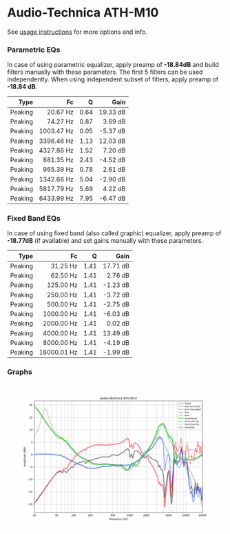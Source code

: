 # Audio-Technica ATH-M10
See [usage instructions](https://github.com/jaakkopasanen/AutoEq#usage) for more options and info.

### Parametric EQs
In case of using parametric equalizer, apply preamp of **-18.84dB** and build filters manually
with these parameters. The first 5 filters can be used independently.
When using independent subset of filters, apply preamp of **-18.84 dB**.

| Type    | Fc         |    Q | Gain     |
|--------:|-----------:|-----:|---------:|
| Peaking | 20.67 Hz   | 0.64 | 19.33 dB |
| Peaking | 74.27 Hz   | 0.87 | 3.69 dB  |
| Peaking | 1003.47 Hz | 0.05 | -5.37 dB |
| Peaking | 3396.46 Hz | 1.13 | 12.03 dB |
| Peaking | 4327.86 Hz | 1.52 | 7.20 dB  |
| Peaking | 881.35 Hz  | 2.43 | -4.52 dB |
| Peaking | 965.39 Hz  | 0.78 | 2.61 dB  |
| Peaking | 1342.66 Hz | 5.04 | -2.90 dB |
| Peaking | 5817.79 Hz | 5.69 | 4.22 dB  |
| Peaking | 6433.99 Hz | 7.95 | -6.47 dB |

### Fixed Band EQs
In case of using fixed band (also called graphic) equalizer, apply preamp of **-18.77dB**
(if available) and set gains manually with these parameters.

| Type    | Fc          |    Q | Gain     |
|--------:|------------:|-----:|---------:|
| Peaking | 31.25 Hz    | 1.41 | 17.71 dB |
| Peaking | 62.50 Hz    | 1.41 | 2.76 dB  |
| Peaking | 125.00 Hz   | 1.41 | -1.23 dB |
| Peaking | 250.00 Hz   | 1.41 | -3.72 dB |
| Peaking | 500.00 Hz   | 1.41 | -2.75 dB |
| Peaking | 1000.00 Hz  | 1.41 | -6.03 dB |
| Peaking | 2000.00 Hz  | 1.41 | 0.02 dB  |
| Peaking | 4000.00 Hz  | 1.41 | 13.49 dB |
| Peaking | 8000.00 Hz  | 1.41 | -4.19 dB |
| Peaking | 16000.01 Hz | 1.41 | -1.99 dB |

### Graphs
![](./Audio-Technica%20ATH-M10.png)